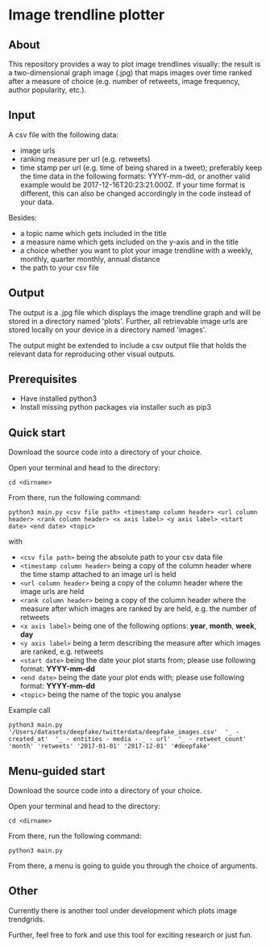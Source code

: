 # Image trendline plotter
## About
This repository provides a way to plot image trendlines visually: the result is a two-dimensional graph image (.jpg) that maps images over time ranked after a measure of choice (e.g. number of retweets, image frequency, author popularity, etc.). 

## Input
A csv file with the following data:

* image urls
* ranking measure per url (e.g. retweets)
* time stamp per url (e.g. time of being shared in a tweet); preferably keep the time data in the following formats: YYYY-mm-dd, or another valid example would be 2017-12-16T20:23:21.000Z. If your time format is different, this can also be changed accordingly in the code instead of your data.

Besides:
* a topic name which gets included in the title
* a measure name which gets included on the y-axis and in the title 
* a choice whether you want to plot your image trendline with a weekly, monthly, quarter monthly, annual distance
* the path to your csv file

## Output
The output is a .jpg file which displays the image trendline graph and will be stored in a directory named 'plots'. 
Further, all retrievable image urls are stored locally on your device in a directory named 'images'.

The output might be extended to include a csv output file that holds the relevant data for reproducing other visual outputs. 
  
## Prerequisites

* Have installed python3
* Install missing python packages via installer such as pip3 
  
## Quick start
Download the source code into a directory of your choice.

Open your terminal and head to the directory:

`cd <dirname>`

From there, run the following command:

`python3 main.py <csv file path> <timestamp column header> <url column header> <rank column header> <x axis label> <y axis label> <start date> <end date> <topic>`

with

* `<csv file path>` being the absolute path to your csv data file
* `<timestamp column header>` being a copy of the column header where the time stamp attached to an image url is held
* `<url column header>` being a copy of the column header where the image urls are held
* `<rank column header>` being a copy of the column header where the  measure after which images are ranked by are held, e.g. the number of retweets
* `<x axis label>` being one of the following options: **year**, **month**, **week**, **day**
*  `<y axis label>` being a term describing the measure after which images are ranked, e.g. retweets
* `<start date>` being the date your plot starts from; please use following format: **YYYY-mm-dd**
* `<end date>` being the date your plot ends with; please use following format: **YYYY-mm-dd**
* `<topic>` being the name of the topic you analyse 


Example call

`python3 main.py 
'/Users/datasets/deepfake/twitterdata/deepfake_images.csv' 
'_ - created_at' 
'_ - entities - media - _ - url' 
'_ - retweet_count' 
'month'
'retweets'
'2017-01-01'
'2017-12-01'
'#deepfake'`


## Menu-guided start
Download the source code into a directory of your choice.

Open your terminal and head to the directory:

`cd <dirname>`

From there, run the following command:

`python3 main.py`

From there, a menu is going to guide you through the choice of arguments.

## Other

Currently there is another tool under development which plots image trendgrids. 

Further, feel free to fork and use this tool for exciting research or just fun. 